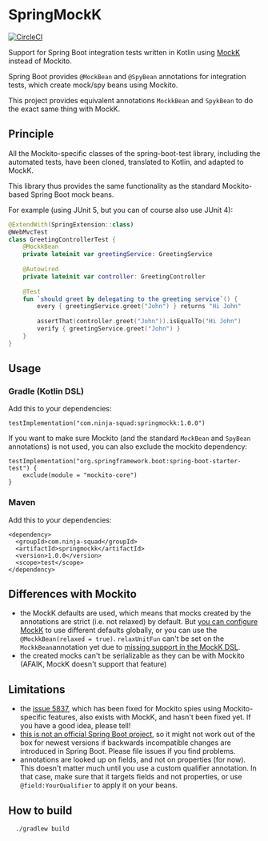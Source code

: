 # SpringMockK

[![CircleCI](https://circleci.com/gh/Ninja-Squad/springmockk.svg?style=svg)](https://circleci.com/gh/Ninja-Squad/springmockk)

Support for Spring Boot integration tests written in Kotlin using [MockK](https://mockk.io/) instead of Mockito.
 
Spring Boot provides `@MockBean` and `@SpyBean` annotations for integration tests, which create mock/spy beans using Mockito.

This project provides equivalent annotations `MockkBean` and `SpykBean` to do the exact same thing with MockK.

## Principle

All the Mockito-specific classes of the spring-boot-test library, including the automated tests, have been cloned, translated to Kotlin, and adapted to MockK.

This library thus provides the same functionality as the standard Mockito-based Spring Boot mock beans.

For example (using JUnit 5, but you can of course also use JUnit 4):

```kotlin
@ExtendWith(SpringExtension::class)
@WebMvcTest
class GreetingControllerTest {
    @MockkBean
    private lateinit var greetingService: GreetingService
    
    @Autowired
    private lateinit var controller: GreetingController
    
    @Test
    fun `should greet by delegating to the greeting service`() {
        every { greetingService.greet("John") } returns "Hi John"
        
        assertThat(controller.greet("John")).isEqualTo("Hi John")
        verify { greetingService.greet("John") }
    }
}
```

## Usage

### Gradle (Kotlin DSL)

Add this to your dependencies:

    testImplementation("com.ninja-squad:springmockk:1.0.0")

If you want to make sure Mockito (and the standard `MockBean` and `SpyBean` annotations) is not used, you can also exclude the mockito dependency:

    testImplementation("org.springframework.boot:spring-boot-starter-test") {
        exclude(module = "mockito-core")
    }

### Maven

Add this to your dependencies:

    <dependency>
      <groupId>com.ninja-squad</groupId>
      <artifactId>springmockk</artifactId>
      <version>1.0.0</version>
      <scope>test</scope>
    </dependency>

## Differences with Mockito

 - the MockK defaults are used, which means that mocks created by the annotations are strict (i.e. not relaxed) by default. But [you can configure MockK](https://mockk.io/#settings-file) to use different defaults globally, or you can use the `@MockkBean(relaxed = true)`. `relaxUnitFun` can't be set on the `MockkBean`annotation yet due to [missing support in the MockK DSL](https://github.com/mockk/mockk/issues/227).
 - the created mocks can't be serializable as they can be with Mockito (AFAIK, MockK doesn't support that feature)


## Limitations
 - the [issue 5837](https://github.com/spring-projects/spring-boot/issues/5837), which has been fixed for Mockito spies using Mockito-specific features, also exists with MockK, and hasn't been fixed yet. 
   If you have a good idea, please tell!
 - [this is not an official Spring Boot project](https://github.com/spring-projects/spring-boot/issues/15749), so it might not work out of the box for newest versions if backwards incompatible changes are introduced in Spring Boot. 
 Please file issues if you find problems.
 - annotations are looked up on fields, and not on properties (for now). 
   This doesn't matter much until you use a custom qualifier annotation.
   In that case, make sure that it targets fields and not properties, or use `@field:YourQualifier` to apply it on your beans.

## How to build

```
  ./gradlew build
```
